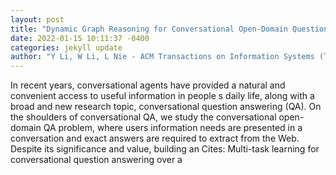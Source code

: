 ```yaml
--- 
layout: post 
title: "Dynamic Graph Reasoning for Conversational Open-Domain Question Answering" 
date: 2022-01-15 10:11:37 -0400 
categories: jekyll update 
author: "Y Li, W Li, L Nie - ACM Transactions on Information Systems (TOIS), 2022" 
--- 
```

In recent years, conversational agents have provided a natural and convenient access to useful information in people s daily life, along with a broad and new research topic, conversational question answering (QA). On the shoulders of conversational QA, we study the conversational open-domain QA problem, where users information needs are presented in a conversation and exact answers are required to extract from the Web. Despite its significance and value, building an Cites: Multi-task learning for conversational question answering over a